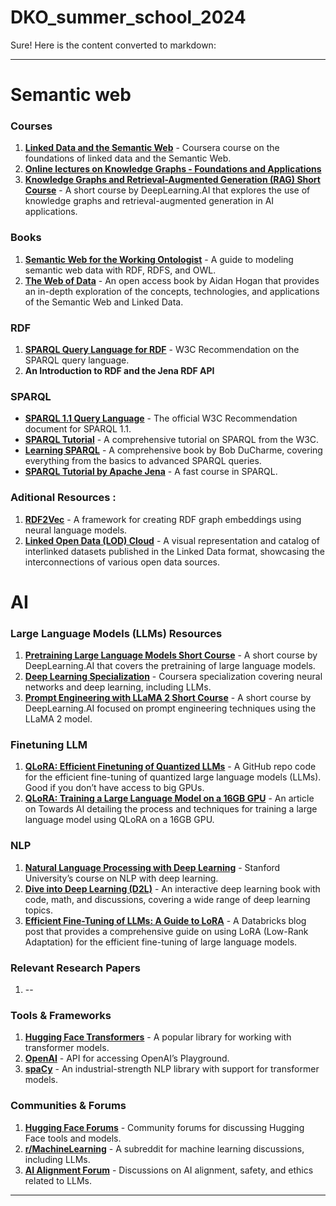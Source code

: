 # DKO_summer_school_2024


Sure! Here is the content converted to markdown:

---

# Semantic web

### Courses
1. **[Linked Data and the Semantic Web](https://www.coursera.org/learn/web-data)** - Coursera course on the foundations of linked data and the Semantic Web.
2. **[Online lectures on Knowledge Graphs - Foundations and Applications](https://www.youtube.com/watch?v=CiU1sMbL3k4&list=PLNXdQl4kBgzubTOfY5cbtxZCgg9UTe-uF&pp=iAQB)**
3. **[Knowledge Graphs and Retrieval-Augmented Generation (RAG) Short Course](https://www.deeplearning.ai/short-courses/knowledge-graphs-rag/)** - A short course by DeepLearning.AI that explores the use of knowledge graphs and retrieval-augmented generation in AI applications.

### Books
1. **[Semantic Web for the Working Ontologist](https://www.sciencedirect.com/book/9780123859655/semantic-web-for-the-working-ontologist)** - A guide to modeling semantic web data with RDF, RDFS, and OWL.
2. **[The Web of Data](https://aidanhogan.com/webofdatabook/)** - An open access book by Aidan Hogan that provides an in-depth exploration of the concepts, technologies, and applications of the Semantic Web and Linked Data.

### RDF
1. **[SPARQL Query Language for RDF](https://www.w3.org/TR/rdf-sparql-query/)** - W3C Recommendation on the SPARQL query language.
2. **An Introduction to RDF and the Jena RDF API**

### SPARQL
- **[SPARQL 1.1 Query Language](https://www.w3.org/TR/sparql11-query/)** - The official W3C Recommendation document for SPARQL 1.1.
- **[SPARQL Tutorial](https://www.w3.org/TR/sparql11-query/#sparqlIntro)** - A comprehensive tutorial on SPARQL from the W3C.
- **[Learning SPARQL](http://www.learningsparql.com/)** - A comprehensive book by Bob DuCharme, covering everything from the basics to advanced SPARQL queries.
- **[SPARQL Tutorial by Apache Jena](https://jena.apache.org/tutorials/sparql.html)** - A fast course in SPARQL.

### Aditional Resources :
1. **[RDF2Vec](http://rdf2vec.org/)** - A framework for creating RDF graph embeddings using neural language models.
2. **[Linked Open Data (LOD) Cloud](https://lod-cloud.net/#ipfs)** - A visual representation and catalog of interlinked datasets published in the Linked Data format, showcasing the interconnections of various open data sources.

# AI

### Large Language Models (LLMs) Resources
1. **[Pretraining Large Language Models Short Course](https://www.deeplearning.ai/short-courses/pretraining-llms/)** - A short course by DeepLearning.AI that covers the pretraining of large language models.
2. **[Deep Learning Specialization](https://www.coursera.org/specializations/deep-learning)** - Coursera specialization covering neural networks and deep learning, including LLMs.
3. **[Prompt Engineering with LLaMA 2 Short Course](https://www.deeplearning.ai/short-courses/prompt-engineering-with-llama-2/)** - A short course by DeepLearning.AI focused on prompt engineering techniques using the LLaMA 2 model.

### Finetuning LLM 
1. **[QLoRA: Efficient Finetuning of Quantized LLMs](https://github.com/artidoro/qlora)** - A GitHub repo code for the efficient fine-tuning of quantized large language models (LLMs). Good if you don’t have access to big GPUs.
2. **[QLoRA: Training a Large Language Model on a 16GB GPU](https://pub.towardsai.net/qlora-training-a-large-language-model-on-a-16gb-gpu-00ea965667c1)** - An article on Towards AI detailing the process and techniques for training a large language model using QLoRA on a 16GB GPU.

### NLP
1. **[Natural Language Processing with Deep Learning](https://web.stanford.edu/class/cs224n/)** - Stanford University’s course on NLP with deep learning.
2. **[Dive into Deep Learning (D2L)](https://d2l.ai/)** - An interactive deep learning book with code, math, and discussions, covering a wide range of deep learning topics.
3. **[Efficient Fine-Tuning of LLMs: A Guide to LoRA](https://www.databricks.com/blog/efficient-fine-tuning-lora-guide-llms)** - A Databricks blog post that provides a comprehensive guide on using LoRA (Low-Rank Adaptation) for the efficient fine-tuning of large language models.

### Relevant Research Papers
1. --

### Tools & Frameworks
1. **[Hugging Face Transformers](https://huggingface.co/)** - A popular library for working with transformer models.
2. **[OpenAI](https://beta.openai.com/)** - API for accessing OpenAI’s Playground.
3. **[spaCy](https://spacy.io/)** - An industrial-strength NLP library with support for transformer models.

### Communities & Forums
1. **[Hugging Face Forums](https://discuss.huggingface.co/)** - Community forums for discussing Hugging Face tools and models.
2. **[r/MachineLearning](https://www.reddit.com/r/MachineLearning/)** - A subreddit for machine learning discussions, including LLMs.
3. **[AI Alignment Forum](https://www.alignmentforum.org/)** - Discussions on AI alignment, safety, and ethics related to LLMs.

---
